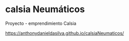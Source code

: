 # calsia Neumáticos
Proyecto - emprendimiento Calsia

https://anthonydanieldasilva.github.io/calsiaNeumaticos/
